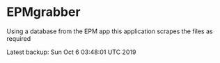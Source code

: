 # EPMgrabber
Using a database from the EPM app this application scrapes the files as required


Latest backup: Sun Oct 6 03:48:01 UTC 2019
